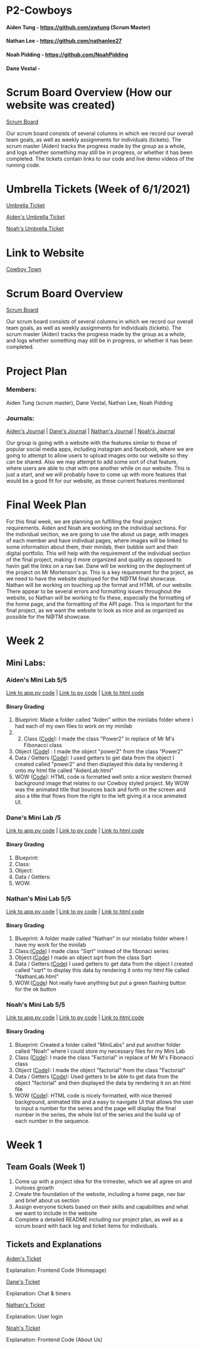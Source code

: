 # P2-Cowboys

#### Aiden Tung - https://github.com/awtung (Scrum Master)
#### Nathan Lee - https://github.com/nathanlee27
#### Noah Pidding - https://github.com/NoahPidding
#### Dane Vestal - 


# Scrum Board Overview (How our website was created)
[Scrum Board](https://github.com/awtung/p2-cowboys/projects/1)

Our scrum board consists of several columns in which we record our overall team goals, as well as weekly assignments for individuals (tickets). The scrum master (Aiden) tracks the progress made by the group as a whole, and logs whether something may still be in progress, or whether it has been completed. The tickets contain links to our code and live demo videos of the running code.

# Umbrella Tickets (Week of 6/1/2021)
[Umbrella Ticket](https://github.com/awtung/p2-cowboys/issues/42)

[Aiden's Umbrella Ticket](https://github.com/awtung/p2-cowboys/projects/1#card-61728573)

[Noah's Umbrella Ticket](https://github.com/awtung/p2-cowboys/projects/1#card-61127561)




# Link to Website
[Cowboy Town]()

# Scrum Board Overview
[Scrum Board](https://github.com/awtung/p2-cowboys/projects/1)

Our scrum board consists of several columns in which we record our overall team goals, as well as weekly assignments for individuals (tickets). The scrum master (Aiden) tracks the progress made by the group as a whole, and logs whether something may still be in progress, or whether it has been completed. 

# Project Plan
### Members: 
Aiden Tung (scrum master), Dane Vestal, Nathan Lee, Noah Pidding
### Journals: 
[Aiden's Journal]() | [Dane's Journal]() | [Nathan's Journal]() | [Noah's Journal](https://docs.google.com/document/d/1x-iEoBSRU_3NTZzQx9B2KsI-111CswKRkTgCjxuuqH4/edit?usp=sharing)


Our group is going with a website with the features similar to those of popular social media apps, including instagram and facebook, where we are going to attempt to allow users to upload images onto our website so they can be shared. Also we may attempt to add some sort of chat feature, where users are able to chat with one another while on our website. This is just a start, and we will probably have to come up with more features that would be a good fit for our website, as these current features mentioned 

# Final Week Plan
For this final week, we are planning on fulfilling the final project requirements. Aiden and Noah are working on the individual sections. For the individual section, we are going to use the about us page, with images of each member and have indivdual pages, where images will be linked to some information about them, their minilab, their bubble sort and their digital portfolio. This will help with the requirement of the individual section of the final project, making it more organized and quality as opposed to havin gall the links on a nav bar. Dane will be working on the deployment of the project on Mr Mortenson's pi. This is a key requirement for the prject, as we need to have the website deployed for the N@TM final showcase. Nathan will be working on touching up the format and HTML of our website. There appear to be several errors and formatting issues throughout the website, so Nathan will be working to fix these, especially the formatting of the home page, and the formatting of the API page. This is important for the final project, as we want the website to look as nice and as organized as possible for the N@TM showcase. 

# Week 2
## Mini Labs:
### Aiden's Mini Lab 5/5
[Link to app.py code](https://github.com/awtung/p2-cowboys/blob/main/MiniLabs/Aiden/app.py) |
[Link to py code](https://github.com/awtung/p2-cowboys/blob/main/MiniLabs/Aiden/Aiden.py) |
[Link to html code](https://github.com/awtung/p2-cowboys/blob/main/MiniLabs/Aiden/templates/AidenLab.html)
#### Binary Grading
1) Blueprint: Made a folder called "Aiden" within the minilabs folder where I had each of my own files to work on my minilab
2) 2) Class ([Code](https://github.com/awtung/p2-cowboys/blob/33d042550aa83db0bdbba639ae1d5fdc91e102b0/MiniLabs/Aiden/Aiden.py#L4)): I made the class "Power2" in replace of Mr M's Fibonacci class
3) Object ([Code](https://github.com/awtung/p2-cowboys/blob/33d042550aa83db0bdbba639ae1d5fdc91e102b0/MiniLabs/Aiden/Aiden.py#L60)) : I made the object "power2" from the class "Power2"
4) Data / Getters ([Code](https://github.com/awtung/p2-cowboys/blob/b33ca52c412e3929745412b3212467e41f83d41f/MiniLabs/Aiden/Aiden.py#L37-L68)): I used getters to get data from the object I created called "power2" and then displayed this data by rendering it onto my html file called "AidenLab.html"
5) WOW ([Code](https://github.com/awtung/p2-cowboys/blob/226620676fbed698092a63ca544042da6507d1ad/MiniLabs/Aiden/templates/AidenLab.html#L18)): HTML code is formatted well onto a nice western themed background image that relates to our Cowboy styled project. My WOW was the animated title that bounces back and forth on the screen and also a title that flows from the right to the left giving it a nice animated UI. 

### Dane's Mini Lab /5
[Link to app.py code](https://github.com/awtung/p2-cowboys/blob/92da7faff8fc1f75c7b1a206ef006334deb41a32/MiniLabs/Dane/app.py#L1-L29) |
[Link to py code](https://github.com/awtung/p2-cowboys/blob/92da7faff8fc1f75c7b1a206ef006334deb41a32/MiniLabs/Dane/Dane.py#L1-L6) |
[Link to html code](https://github.com/awtung/p2-cowboys/blob/92da7faff8fc1f75c7b1a206ef006334deb41a32/MiniLabs/Dane/templates/DaneLab.html#L1-L18)
#### Binary Grading
1) Blueprint: 
2) Class:  
3) Object: 
4) Data / Getters:
5) WOW:

### Nathan's Mini Lab 5/5
[Link to app.py code](https://github.com/awtung/p2-cowboys/blob/4b74e70458a61d75bd15159e59e18d83b6e7db37/MiniLabs/Nathan/app.py#L1-L11) |
[Link to py code](https://github.com/awtung/p2-cowboys/blob/4b74e70458a61d75bd15159e59e18d83b6e7db37/MiniLabs/Nathan/Nathan.py#L1-L72) |
[Link to html code](https://github.com/awtung/p2-cowboys/blob/4b74e70458a61d75bd15159e59e18d83b6e7db37/MiniLabs/Nathan/templates/NathanLab.html#L1-L110)
#### Binary Grading
1) Blueprint: A folder made called "Nathan" in our minilabs folder where I have my work for the minilab
2) Class:([Code](https://github.com/awtung/p2-cowboys/blob/226620676fbed698092a63ca544042da6507d1ad/MiniLabs/Nathan/Nathan.py#L5-L6)) I made class "Sqrt" instead of the fibonaci series
3) Object:([Code](https://github.com/awtung/p2-cowboys/blob/8c0b8096bcc21e176420460b3050a52e33558446/MiniLabs/Nathan/Nathan.py#L64)) I made an object sqrt from the class Sqrt
4) Data / Getters:([Code](https://github.com/awtung/p2-cowboys/blob/8c0b8096bcc21e176420460b3050a52e33558446/MiniLabs/Nathan/Nathan.py#L39-L72)) I used getters to get data from the object I created called "sqrt" to display this data by rendering it onto my html file called "NathanLab.html"
5) WOW:([Code](https://github.com/awtung/p2-cowboys/blob/8c0b8096bcc21e176420460b3050a52e33558446/MiniLabs/Nathan/templates/NathanLab.html#L77-L106)) Not really have anything but put a green flashing button for the ok button

### Noah's Mini Lab 5/5
[Link to app.py code](https://github.com/awtung/p2-cowboys/blob/75a04dee0a8e0abea1f6690c6428a35136e01a70/MiniLabs/Noah/app.py#L1-L11) |
[Link to py code](https://github.com/awtung/p2-cowboys/blob/46252db94636fdb8d4bd9656bbd12104173fc732/MiniLabs/Noah/Noah.py#L1-L68) |
[Link to html code](https://github.com/awtung/p2-cowboys/blob/75a04dee0a8e0abea1f6690c6428a35136e01a70/MiniLabs/Noah/templates/NoahLab.html#L1-L71)
#### Binary Grading
1) Blueprint: Created a folder called "MiniLabs" and put another folder called "Noah" where I could store my necessary files for my Mini Lab
2) Class ([Code](https://github.com/awtung/p2-cowboys/blob/8c0b8096bcc21e176420460b3050a52e33558446/MiniLabs/Noah/Noah.py#L4-L5)): I made the class "Factorial" in replace of Mr M's Fibonacci class
3) Object ([Code](https://github.com/awtung/p2-cowboys/blob/8c0b8096bcc21e176420460b3050a52e33558446/MiniLabs/Noah/Noah.py#L60)): I made the object "factorial" from the class "Factorial"
4) Data / Getters ([Code](https://github.com/awtung/p2-cowboys/blob/8c0b8096bcc21e176420460b3050a52e33558446/MiniLabs/Noah/Noah.py#L37-L68)): Used getters to be able to get data from the object "factorial" and then displayed the data by rendering it on an html file
5) WOW ([Code](https://github.com/awtung/p2-cowboys/blob/8c0b8096bcc21e176420460b3050a52e33558446/MiniLabs/Noah/templates/NoahLab.html#L1-L78)): HTML code is nicely formatted, with nice themed background, animated title and a easy to navigate UI that allows the user to input a number for the series and the page will display the final number in the series, the whole list of the series and the build up of each number in the sequence. 

# Week 1 
## Team Goals (Week 1)
1) Come up with a project idea for the trimester, which we all agree on and invloves growth
2) Create the foundation of the website, including a home page, nav bar and brief about us section
3) Assign everyone tickets based on their skills and capabilities and what we want to include in the website
4) Complete a detailed README including our project plan, as well as a scrum board with back log and ticket items for individuals. 

## Tickets and Explanations

[Aiden's Ticket](https://github.com/awtung/p2-cowboys/projects/1#card-57731912)

Explanation: Frontend Code (Homepage)

[Dane's Ticket](https://github.com/awtung/p2-cowboys/projects/1#card-57939094)

Explanation: Chat & timers

[Nathan's Ticket](https://github.com/awtung/p2-cowboys/projects/1#card-57731909)

Explanation: User login

[Noah's Ticket](https://github.com/awtung/p2-cowboys/projects/1#card-57731902)

Explanation: Frontend Code (About Us)
